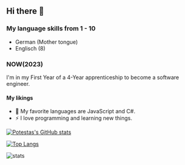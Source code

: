 ## Hi there 👋

### My language skills from 1 - 10
- German (Mother tongue)
- Englisch (8)

### NOW(2023)
I'm in my First Year of a 4-Year apprenticeship to become a software engineer.

#### My likings
- 🌱 My favorite languages are JavaScript and C#.
- ⚡ I love programming and learning new things.

[![Potestas's GitHub stats](https://github-readme-stats.vercel.app/api?username=Potestas06&show_icons=true&theme=dark)](https://github.com/anuraghazra/github-readme-stats)

[![Top Langs](https://github-readme-stats.vercel.app/api/top-langs/?username=Potestas06&theme=dark&layout=compact&hide=ShaderLab,HLSL,shell)](https://github.com/anuraghazra/github-readme-stats)

![stats](https://github-readme-streak-stats.herokuapp.com/?user=potestas06&theme=dark&hide_border=true")
